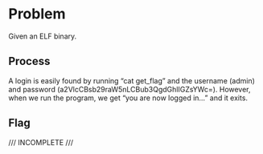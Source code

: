 # Problem
Given an ELF binary.  

## Process
A login is easily found by running “cat get_flag” and the username (admin) and password (a2VlcCBsb29raW5nLCBub3QgdGhlIGZsYWc=). However, when we run the program, we get “you are now logged in…” and it exits.

## Flag

/// INCOMPLETE ///

